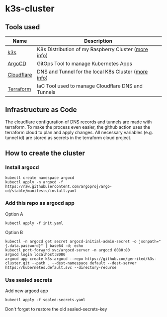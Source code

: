 # k3s-cluster

## Tools used
| Name | Description |
| --- | --- |
| [k3s](https://www.google.com)  | K8s Distribution of my Raspberry Cluster ([more info](https://gerrit.codes/posts/2022/01/raspberry-pi-cluster-mit-k3s/)) |
| [ArgoCD](https://argoproj.github.io/) | GitOps Tool to manage Kubernetes Apps |
| [Cloudflare](https://www.cloudflare.com/) | DNS and Tunnel for the local K8s Cluster ([more info](https://gerrit.codes/posts/2022/01/k8s-tunnel-cloudflare/)) |
| [Terraform](https://argoproj.github.io/) | IaC Tool used to manage Cloudflare DNS and Tunnels |

## Infrastructure as Code
The cloudflare configuration of DNS records and tunnels are made with terraform. To make the process even easier, the github action uses the terraform cloud to plan and apply changes. All necessary variables (e.g. tunnel id) are stored as secrets in the terraform cloud project.

## How to create the cluster

### Install argocd

```
kubectl create namespace argocd
kubectl apply -n argocd -f https://raw.githubusercontent.com/argoproj/argo-cd/stable/manifests/install.yaml
```

### Add this repo as argocd app
Option A
```
kubectl apply -f init.yaml
```

Option B
```
kubectl -n argocd get secret argocd-initial-admin-secret -o jsonpath="{.data.password}" | base64 -d; echo
kubectl port-forward svc/argocd-server -n argocd 8080:80
argocd login localhost:8080
argocd app create k3s-argocd --repo https://github.com/gerrited/k3s-cluster.git --path . --dest-namespace default --dest-server https://kubernetes.default.svc --directory-recurse
```

### Use sealed secrets
Add new argocd app

```
kubectl apply -f sealed-secrets.yaml
```

Don't forget to restore the old sealed-secrets-key
